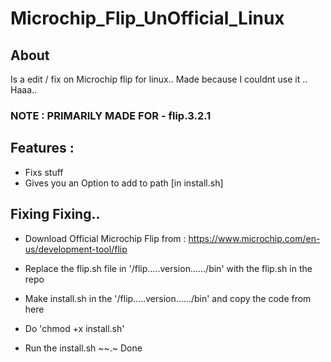 # Microchip_Flip_UnOfficial_Linux

## About
Is a edit / fix on Microchip flip for linux..
Made because I couldnt use it .. Haaa..

### NOTE : PRIMARILY MADE FOR - flip.3.2.1

## Features : 

 -  Fixs stuff
 -  Gives you an Option to add to path [in install.sh]

## Fixing Fixing..

- Download Official Microchip Flip from : https://www.microchip.com/en-us/development-tool/flip

- Replace the flip.sh file in '/flip.....version....../bin' with the flip.sh in the repo

- Make install.sh in the '/flip.....version....../bin' and copy the code from here

- Do 'chmod +x install.sh'

- Run the install.sh ~~.~ Done

